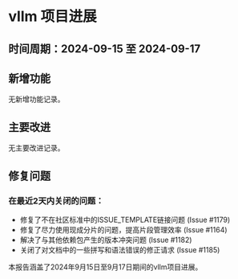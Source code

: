 # vllm 项目进展

## 时间周期：2024-09-15 至 2024-09-17

## 新增功能
无新增功能记录。

## 主要改进
无主要改进记录。

## 修复问题
### 在最近2天内关闭的问题：
- 修复了不在社区标准中的ISSUE_TEMPLATE链接问题 (Issue #1179)
- 修复了尽力使用现成分片的问题，提高片段管理效率 (Issue #1164)
- 解决了与其他依赖包产生的版本冲突问题 (Issue #1182)
- 关闭了对文档中的一些拼写和语法错误的修正请求 (Issue #1185)

本报告涵盖了2024年9月15日至9月17日期间的vllm项目进展。